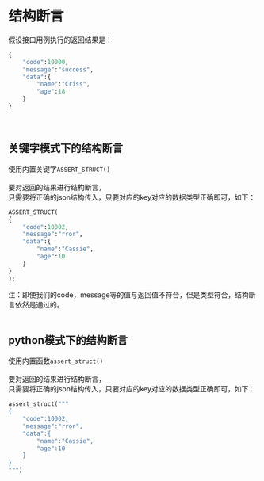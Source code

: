 # 结构断言

假设接口用例执行的返回结果是：<br>
```python
{
    "code":10000,
    "message":"success",
    "data":{
        "name":"Criss",
        "age":18
    }
}
```
<br>

## 关键字模式下的结构断言
使用内置关键字`ASSERT_STRUCT()`<br>
<br>
要对返回的结果进行结构断言，<br>
只需要将正确的json结构传入，只要对应的key对应的数据类型正确即可，如下：<br>
```python
ASSERT_STRUCT(
{
    "code":10002,
    "message":"rror",
    "data":{
        "name":"Cassie",
        "age":10
    }
}
);
```
注：即使我们的code，message等的值与返回值不符合，但是类型符合，结构断言依然是通过的。<br>
<br>

## python模式下的结构断言
使用内置函数`assert_struct()`<br>
<br>
要对返回的结果进行结构断言，<br>
只需要将正确的json结构传入，只要对应的key对应的数据类型正确即可，如下：<br>
```python
assert_struct("""
{
    "code":10002,
    "message":"rror",
    "data":{
        "name":"Cassie",
        "age":10
    }
}
""")
```

